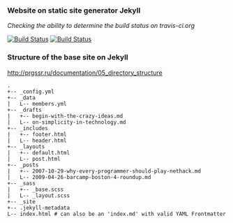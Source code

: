### Website on static site generator Jekyll

*Checking the ability to determine the build status on travis-ci.org*

[![Build Status](https://travis-ci.org/bopoh13/ctc-leaflet1.svg?branch=master)](https://travis-ci.org/bopoh13/ctc-leaflet1)
[![Build Status](https://travis-ci.com/bopoh13/ctc-leaflet1.svg?branch=master)](https://travis-ci.com/bopoh13/ctc-leaflet1)


### Structure of the base site on Jekyll
http://prgssr.ru/documentation/05_directory_structure

```
.
+-- _config.yml
+-- _data
|   L-- members.yml
+-- _drafts
|   +-- begin-with-the-crazy-ideas.md
|   L-- on-simplicity-in-technology.md
+-- _includes
|   +-- footer.html
|   L-- header.html
+-- _layouts
|   +-- default.html
|   L-- post.html
+-- _posts
|   +-- 2007-10-29-why-every-programmer-should-play-nethack.md
|   L-- 2009-04-26-barcamp-boston-4-roundup.md
+-- _sass
|   +-- _base.scss
|   L-- _layout.scss
+-- _site
+-- .jekyll-metadata
L-- index.html # can also be an 'index.md' with valid YAML Frontmatter
```

#
